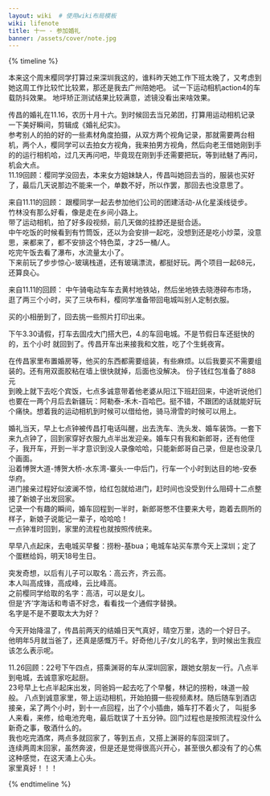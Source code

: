 ```yaml
---
layout: wiki  # 使用wiki布局模板
wiki: lifenote
title: 十一 - 参加婚礼
banner: /assets/cover/note.jpg
--- 
```


{% timeline %}

<!-- node 2024.11.02 -->
本来这个周末樱同学打算过来深圳我这的，谁料昨天她工作下班太晚了，又考虑到她这周工作比较忙比较累，那还是我去广州陪她吧。
试一下运动相机action4的车载防抖效果。
地坪矫正测试结果比较满意，滤镜没看出来啥效果。

<!-- node 2024.11.05 -->
传昌的婚礼在11.16，农历十月十六。到时候回去当兄弟团，打算用运动相机记录一下美好瞬间，剪辑成《婚礼纪实》。  
参考别人的拍的好的一些素材角度拍摄，从双方两个视角记录，那就需要两台相机，两个人，樱同学可以去拍女方视角，我来拍男方视角，然后向老王借她刚到手的的运行相机哈，过几天再问吧，毕竟现在刚到手还需要把玩，等到祛魅了再问，机会大点。  
11.19回顾：樱同学没回去，本来女方姐妹缺人，传昌叫她回去当的，服装也买好了，最后几天说那边不能来一个，单数不好，所以作罢，那回去也没意思了。

<!-- node 2024.11.09 -->
来自11.11的回顾：
跟樱同学一起去参加他们公司的团建活动-从化星溪线徒步。  
竹林没有那么好看，像是走在乡间小路上。  
带了运动相机，拍了好多段视频，前几天做的挂脖还是挺合适。  
中午吃饭的时候看到有竹筒饭，还以为会安排一起吃，没想到还是吃小炒菜，没意思，来都来了，都不安排这个特色菜，才25一桶/人。  
吃完午饭去看了瀑布，水流量太小了。  
下来前玩了步步惊心-玻璃栈道，还有玻璃漂流，都挺好玩。两个项目一起68元，还算良心。

<!-- node 2024.11.10 -->
来自11.11的回顾：
中午骑电动车车去黄村地铁站，然后坐地铁去晓港碎布市场，逛了两三个小时，买了三块布料，樱同学准备带回电城叫别人定制衣服。

<!-- node 2024.11.11 -->
买的小相册到了，回去挑一些照片打印出来。

<!-- node 2024.11.14 -->
下午3.30请假，打车去固戍大门搭大巴，4.的车回电城。不是节假日车还挺快的的，五个小时 就回到了。传昌开车出来接我和文胜，吃了个生蚝夜宵。

<!-- node 2024.11.15 -->
在传昌家里布置婚房等，他买的东西都需要组装，有些麻烦。以后我要买不需要组装的。还有用双面胶粘在墙上很快就掉，后面也没解决。 份子钱红包准备了888元   
到晚上就下去吃个宾饭，七点多诚意带着他老婆从阳江下班赶回来，中途听说他们也要在一两个月后去新疆玩：阿勒泰-禾木-百哈巴。挺不错，不跟团的话就能好玩个痛快。想着我的运动相机到时候可以借给他，骑马滑雪的时候可以用上。

<!-- node 2024.11.16 -->
婚礼当天，早上七点钟被传昌打电话叫醒，出去洗车、洗头发、婚车装饰。一套下来九点钟了，回到家穿好衣服九点半出发迎亲。婚车只有我和新郎哥，还有他侄子，我开车，开到一半才意识到没人录像哈哈，只能新郎哥自己录，但是也没录几个画面。  
沿着博贺大道-博贺大桥-水东湾-寨头-一中后门，行车一个小时到达目的地-安泰华府。  
进门接亲过程好似波澜不惊，给红包就给进门，赶时间也没受到什么阻碍十二点整接了新娘子出发回家。  
记录一个有趣的瞬间，婚车回程到一半时，新郎哥憋不住要来大号，跑着去厕所的样子，新娘子说能记一辈子，哈哈哈！  
一点钟准时回到，家里的流程也就按照传统来。

<!-- node 2024.11.17 -->
早早八点起床，去电城买早餐：捞粉-基bua；电城车站买车票今天上深圳；定了个蛋糕给妈，明天18号生日。

<!-- node 2024.11.19 -->
突发奇想，以后有儿子可以取名：高云齐，齐云高。  
本人叫高成锋，高成峰，云比峰高。  
之前樱同学给取的名字：高洁，可以是女儿。  
但是‘齐’字海话和粤语不好念，看看找一个通假字替换。  
名字是不是不要取太大为好？  

今天开始降温了，传昌前两天的结婚日天气真好，晴空万里，选的一个好日子。
他明年5月就当爸了，还真是感慨万千。好奇他儿子/女儿的名字，到时候出生我应该怎么表示呢。

<!-- node 2024.11.23 -->
11.26回顾：22号下午四点，搭乘渊哥的车从深圳回家，跟她女朋友一行。八点半到电城，去诚意家吃起厨。  
23号早上七点半起床出发，同爸妈一起去吃了个早餐，林记的捞粉，味道一般般。
八点到诚意家里，带上运动相机，开始拍摄一些视频素材。随后随车到酒店接亲，呆了两个小时，到十一点回程，出了个小插曲，婚车打不着火了，
叫挺多人来看，来修，给电池充电，最后耽误了十五分钟。回门过程也是按照流程没什么新奇之事，敬酒什么的。  
我也吃完酒席，两点多就回家了，等到五点，又搭上渊哥的车回深圳了。  
连续两周末回家，虽然奔波，但是还是觉得很高兴开心，甚至很久都没有了的心焦这种感觉，在这天涌上心头。  
家里真好！！！

{% endtimeline %}
